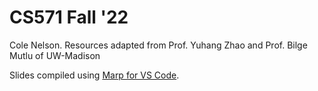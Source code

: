 # CS571 Fall '22

Cole Nelson. Resources adapted from Prof. Yuhang Zhao and Prof. Bilge Mutlu of UW-Madison

Slides compiled using [Marp for VS Code](https://marketplace.visualstudio.com/items?itemName=marp-team.marp-vscode).